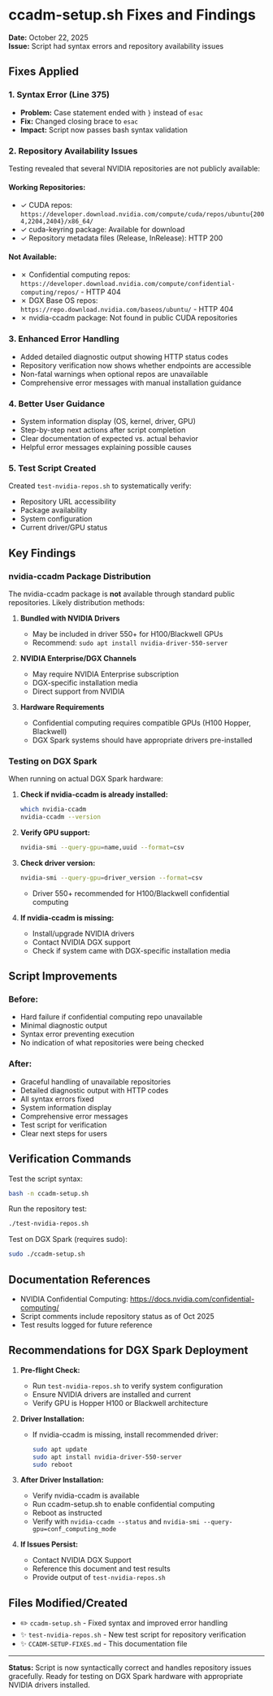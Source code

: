 # ccadm-setup.sh Fixes and Findings

**Date:** October 22, 2025  
**Issue:** Script had syntax errors and repository availability issues

## Fixes Applied

### 1. Syntax Error (Line 375)
- **Problem:** Case statement ended with `}` instead of `esac`
- **Fix:** Changed closing brace to `esac`
- **Impact:** Script now passes bash syntax validation

### 2. Repository Availability Issues
Testing revealed that several NVIDIA repositories are not publicly available:

#### Working Repositories:
- ✓ CUDA repos: `https://developer.download.nvidia.com/compute/cuda/repos/ubuntu{2004,2204,2404}/x86_64/`
- ✓ cuda-keyring package: Available for download
- ✓ Repository metadata files (Release, InRelease): HTTP 200

#### Not Available:
- ✗ Confidential computing repos: `https://developer.download.nvidia.com/compute/confidential-computing/repos/` - HTTP 404
- ✗ DGX Base OS repos: `https://repo.download.nvidia.com/baseos/ubuntu/` - HTTP 404
- ✗ nvidia-ccadm package: Not found in public CUDA repositories

### 3. Enhanced Error Handling
- Added detailed diagnostic output showing HTTP status codes
- Repository verification now shows whether endpoints are accessible
- Non-fatal warnings when optional repos are unavailable
- Comprehensive error messages with manual installation guidance

### 4. Better User Guidance
- System information display (OS, kernel, driver, GPU)
- Step-by-step next actions after script completion
- Clear documentation of expected vs. actual behavior
- Helpful error messages explaining possible causes

### 5. Test Script Created
Created `test-nvidia-repos.sh` to systematically verify:
- Repository URL accessibility
- Package availability
- System configuration
- Current driver/GPU status

## Key Findings

### nvidia-ccadm Package Distribution
The nvidia-ccadm package is **not** available through standard public repositories. Likely distribution methods:

1. **Bundled with NVIDIA Drivers**
   - May be included in driver 550+ for H100/Blackwell GPUs
   - Recommend: `sudo apt install nvidia-driver-550-server`

2. **NVIDIA Enterprise/DGX Channels**
   - May require NVIDIA Enterprise subscription
   - DGX-specific installation media
   - Direct support from NVIDIA

3. **Hardware Requirements**
   - Confidential computing requires compatible GPUs (H100 Hopper, Blackwell)
   - DGX Spark systems should have appropriate drivers pre-installed

### Testing on DGX Spark
When running on actual DGX Spark hardware:

1. **Check if nvidia-ccadm is already installed:**
   ```bash
   which nvidia-ccadm
   nvidia-ccadm --version
   ```

2. **Verify GPU support:**
   ```bash
   nvidia-smi --query-gpu=name,uuid --format=csv
   ```

3. **Check driver version:**
   ```bash
   nvidia-smi --query-gpu=driver_version --format=csv
   ```
   - Driver 550+ recommended for H100/Blackwell confidential computing

4. **If nvidia-ccadm is missing:**
   - Install/upgrade NVIDIA drivers
   - Contact NVIDIA DGX support
   - Check if system came with DGX-specific installation media

## Script Improvements

### Before:
- Hard failure if confidential computing repo unavailable
- Minimal diagnostic output
- Syntax error preventing execution
- No indication of what repositories were being checked

### After:
- Graceful handling of unavailable repositories
- Detailed diagnostic output with HTTP codes
- All syntax errors fixed
- System information display
- Comprehensive error messages
- Test script for verification
- Clear next steps for users

## Verification Commands

Test the script syntax:
```bash
bash -n ccadm-setup.sh
```

Run the repository test:
```bash
./test-nvidia-repos.sh
```

Test on DGX Spark (requires sudo):
```bash
sudo ./ccadm-setup.sh
```

## Documentation References

- NVIDIA Confidential Computing: https://docs.nvidia.com/confidential-computing/
- Script comments include repository status as of Oct 2025
- Test results logged for future reference

## Recommendations for DGX Spark Deployment

1. **Pre-flight Check:**
   - Run `test-nvidia-repos.sh` to verify system configuration
   - Ensure NVIDIA drivers are installed and current
   - Verify GPU is Hopper H100 or Blackwell architecture

2. **Driver Installation:**
   - If nvidia-ccadm is missing, install recommended driver:
     ```bash
     sudo apt update
     sudo apt install nvidia-driver-550-server
     sudo reboot
     ```

3. **After Driver Installation:**
   - Verify nvidia-ccadm is available
   - Run ccadm-setup.sh to enable confidential computing
   - Reboot as instructed
   - Verify with `nvidia-ccadm --status` and `nvidia-smi --query-gpu=conf_computing_mode`

4. **If Issues Persist:**
   - Contact NVIDIA DGX Support
   - Reference this document and test results
   - Provide output of `test-nvidia-repos.sh`

## Files Modified/Created

- ✏️ `ccadm-setup.sh` - Fixed syntax and improved error handling
- ✨ `test-nvidia-repos.sh` - New test script for repository verification
- ✨ `CCADM-SETUP-FIXES.md` - This documentation file

---

**Status:** Script is now syntactically correct and handles repository issues gracefully. Ready for testing on DGX Spark hardware with appropriate NVIDIA drivers installed.


